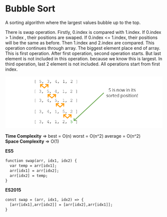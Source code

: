 # Bubble Sort

A sorting algorithm where the largest values bubble up to the top.

There is swap operation. Firstly, 0.index is compared with 1.index. If 0.index > 1.index , their positions are swaped. If 0.index <= 1.index, their positions will be the same as before. Then 1.index and 2.index are compared. This operation continues through array. The biggest element place end of array. This is first operation. After first operation, second operation starts. But last element is not included in this operation. because we know this is largest. In third operation, last 2 element is not included. All operations start from first index.

![This is an bubble sort image](../assets/Images/bubble_sort.PNG)

**Time Complexity** => best = O(n) worst = O(n^2)  average = O(n^2)  
**Space Complexity** => O(1)

**ES5**
```
function swap(arr, idx1, idx2) {
  var temp = arr[idx1];
  arr[idx1] = arr[idx2];
  arr[idx2] = temp;
}
```

**ES2015**
```
const swap = (arr, idx1, idx2) => {
  [arr[idx1],arr[idx2]] = [arr[idx2],arr[idx1]];
}
```
